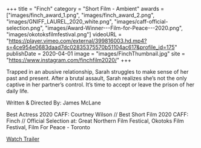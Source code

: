 +++
title = "Finch"
category = "Short Film - Ambient"
awards = ["images/finch_award_1.png", "images/finch_award_2.png", "images/GNIFF_LAUREL_2020_white.png", "images/caff-official-selection.png", "images/Award-Winner---Film-for-Peace---2020.png", "images/okotoksfilmfestival.png"]
videoURL = "https://player.vimeo.com/external/399816003.hd.mp4?s=4ce954e0683daad7dc02835375570b51104ac617&profile_id=175"
publishDate = 2020-04-01
image = "images/FinchThumbnail.jpg"
site = "https://www.instagram.com/finchfilm2020/"
+++

Trapped in an abusive relationship, Sarah struggles to make sense of her past and present. After a brutal assault, Sarah realizes she’s not the only captive in her partner’s control. It’s time to accept or leave the prison of her daily life.

Written & Directed By: James McLane

Best Actress 2020 CAFF: Courtney Wilson //
Best Short Film 2020 CAFF: Finch //
Official Selection at: Great Northern Film Festical, Okotoks Film Festival, Film For Peace - Toronto

[Watch Trailer](https://vimeo.com/399541496)
